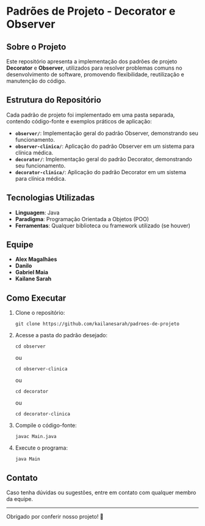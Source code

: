 # Padrões de Projeto - Decorator e Observer

## Sobre o Projeto
Este repositório apresenta a implementação dos padrões de projeto **Decorator** e **Observer**, utilizados para resolver problemas comuns no desenvolvimento de software, promovendo flexibilidade, reutilização e manutenção do código.

## Estrutura do Repositório
Cada padrão de projeto foi implementado em uma pasta separada, contendo código-fonte e exemplos práticos de aplicação:

- **`observer/`**: Implementação geral do padrão Observer, demonstrando seu funcionamento.
- **`observer-clinica/`**: Aplicação do padrão Observer em um sistema para clínica médica.
- **`decorator/`**: Implementação geral do padrão Decorator, demonstrando seu funcionamento.
- **`decorator-clinica/`**: Aplicação do padrão Decorator em um sistema para clínica médica.

## Tecnologias Utilizadas
- **Linguagem**: Java
- **Paradigma**: Programação Orientada a Objetos (POO)
- **Ferramentas**: Qualquer biblioteca ou framework utilizado (se houver)

## Equipe
- **Alex Magalhães**
- **Danilo**
- **Gabriel Maia**
- **Kailane Sarah**

## Como Executar
1. Clone o repositório:
   ```
   git clone https://github.com/kailanesarah/padroes-de-projeto
   ```
2. Acesse a pasta do padrão desejado:
   ```
   cd observer
   ```
   ou
   ```
   cd observer-clinica
   ```
   ou
   ```
   cd decorator
   ```
   ou
   ```
   cd decorator-clinica
   ```
3. Compile o código-fonte:
   ```
   javac Main.java
   ```
4. Execute o programa:
   ```
   java Main
   ```

## Contato
Caso tenha dúvidas ou sugestões, entre em contato com qualquer membro da equipe.

---

Obrigado por conferir nosso projeto! 🚀

